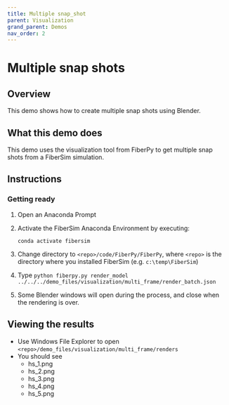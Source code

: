 ```yaml
---
title: Multiple snap_shot
parent: Visualization
grand_parent: Demos
nav_order: 2
---
```


# Multiple snap shots

## Overview

This demo shows how to create multiple snap shots using Blender.

## What this demo does

This demo uses the visualization tool from FiberPy to get multiple snap shots from a FiberSim simulation.

## Instructions

### Getting ready

1. Open an Anaconda Prompt
2. Activate the FiberSim Anaconda Environment by executing:
    ```
    conda activate fibersim
    ```
3. Change directory to `<repo>/code/FiberPy/FiberPy`, where `<repo>` is the directory where you installed FiberSim (e.g. `c:\temp\FiberSim`)

4. Type `python fiberpy.py render_model ../../../demo_files/visualization/multi_frame/render_batch.json`

5. Some Blender windows will open during the process, and close when the rendering is over.

## Viewing the results

+ Use Windows File Explorer to open `<repo>/demo_files/visualization/multi_frame/renders`
+ You should see
  + hs_1.png
  + hs_2.png
  + hs_3.png
  + hs_4.png
  + hs_5.png
  
